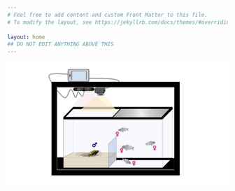 ```yaml
---
# Feel free to add content and custom Front Matter to this file.
# To modify the layout, see https://jekyllrb.com/docs/themes/#overriding-theme-defaults

layout: home
## DO NOT EDIT ANYTHING ABOVE THIS
---
```


![fish diagram](/images/image2.jpg)

<!-- This is the main page. We should put a picture and maybe a brief description of the team here. I believe the blog posts can be linked here as well. -->

